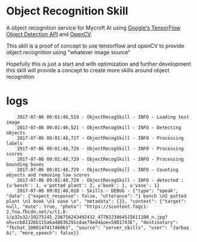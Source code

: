# Object Recognition Skill

A object recognition service for Mycroft AI using [Google's TensorFlow Object Detection API](https://github.com/tensorflow/models/tree/master/object_detection) and [OpenCV](http://opencv.org/).

This skill is a proof of concept to use tensorflow and openCV to provide object recognition using "whatever image source"

Hopefully this is just a start and with optimization and further development this skill will provide a concept to create more skills around object recognition

# logs

        2017-07-06 09:01:46,519 - ObjectRecogSkill - INFO - Loading test image
        2017-07-06 09:01:46,521 - ObjectRecogSkill - INFO - Detecting objects
        2017-07-06 09:01:48,727 - ObjectRecogSkill - INFO - Processing labels
        2017-07-06 09:01:48,728 - ObjectRecogSkill - INFO - Processing scores
        2017-07-06 09:01:48,729 - ObjectRecogSkill - INFO - Processing bounding boxes
        2017-07-06 09:01:48,729 - ObjectRecogSkill - INFO - Counting objects and removing low scores
        2017-07-06 09:01:48,729 - ObjectRecogSkill - INFO - detected : {u'bench': 1, u'potted plant': 2, u'book': 1, u'vase': 1}
        2017-07-06 09:01:48,818 - Skills - DEBUG - {"type": "speak", "data": {"expect_response": false, "utterance": "1 bench \n2 potted plant \n1 book \n1 vase \n", "metadata": {}}, "context": {"target": null, "mute": true, "photo": "https://scontent.fagc1-2.fna.fbcdn.net/v/t1.0-1/p32x32/19275245_236756243492432_4770223864515611100_n.jpg?oh=ccb8132bb115a6a48636291cdae79ed4&oe=59D1743E", "destinatary": "fbchat_100014741746063", "source": "server_skills", "user": "Jarbas Ai", "more_speech": false}}

